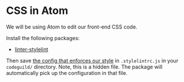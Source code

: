 # CSS in Atom

We will be using Atom to edit our front-end CSS code.

Install the following packages:

* [linter-stylelint](https://atom.io/packages/linter-stylelint)

Then save [the config that enforces our style](/.stylelintrc.js) in `.stylelintrc.js` in your `codeguild/` directory.
Note, this is a hidden file.
The package will automatically pick up the configuration in that file.
